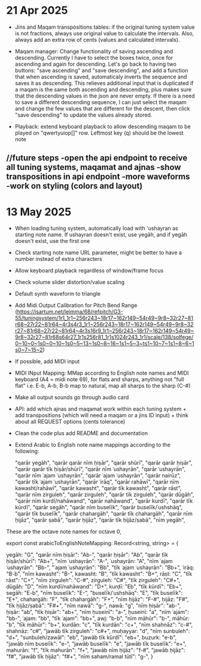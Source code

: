 
 # 21 Apr 2025

 - Jins and Maqam transpositions tables: if the original tuning system value is not fractions, always use original value to calculate the intervals. Also, always add an extra row of cents (values and calculated intervals).

 - Maqam manager: Change functionality of saving ascending and descending. Currently I have to select the boxes twice, once for ascending and again for descending. Let's go back to having two buttons: "save ascending" and "save descending", and add a function that when ascending is saved, automaticaly inverts the sequence and saves it as descending. This relieves additional input that is duplicated if a maqam is the same both ascending and descending, plus makes sure that the descending values in the json are never empty. If there is a need to save a different descending sequence, I can just select the maqam and change the few values that are different for the descent, then click "save descending" to update the values already stored. 

 - Playback: extend keyboard playback to allow descending maqam to be played on "qwertyuiop[]" row. Leftmost key (q) should be the lowest note

//future steps
-open the api endpoint to receive all tuning systems, maqamat and ajnas
-show transpositions in api endpoint
-more waveforms
-work on styling (colors and layout)
-

# 13 May 2025
- When loading tuning system, automatically load with 'ushayran as starting note name. If ushayran doesn't exist, use yegāh, and if yegāh doesn't exist, use the first one
- Check starting note name URL parameter, might be better to have a number instead of extra characters
- Allow keyboard playback regardless of window/frame focus
- Check volume slider distortion/value scaling
- Default synth waveform to triangle
- Add Midi Output Calibration for Pitch Bend Range (https://isartum.net/leimma/68/refpitch/G3-55/tuningsystem/1r1_1r1~256r243~18r17~162r149~54r49~9r8~32r27~81r68~27r22~81r64~4r3s4r3_1r1~256r243~18r17~162r149~54r49~9r8~32r27~81r68~27r22~81r64~4r3s16r9_1r1~256r243~18r17~162r149~54r49~9r8~32r27~81r68s64r27_1r1s256r81_1r1s1024r243_1r1/scale/138/solfege/0~10~0~1s0~0~10~1s0~5~13~1s0~8~16~1s1~5~3~ts1~10~7~1s1~8~6~1s0~7~15~2)
- If possible, add MIDI input
- MIDI INput Mapping: MMap according to English note names and MIDI keyboard (A4 = midi note 69), for flats and sharps, anything not "full flat" i.e. E-b, A-b, B-b map to natural, map all sharps to the sharp (C-#)
- Make all output sounds go through audio card
- API: add which ajnas and maqamat work within each tuning system + add transpositions (which will need a maqam or a jins ID input) + think about all REQUEST options (cents tolerance)
- Clean the code plus add README and documentation
- Extend Arabic to English note name mappings according to the following:

  "qarār yegāh",
  "qarār qarār nīm ḥiṣār",
  "qarār shūrī",
  "qarār qarār ḥiṣār",
  "qarār qarār tīk ḥiṣār/shūrī",
  "qarār nīm ʿushayrān",
  "qarār ʿushayrān",
  "qarār nīm ʿajam ʿushayrān",
  "qarār ʿajam ʿushayrān",
  "qarār nairūz",
  "qarār tīk ʿajam ʿushayrān",
  "qarār ʿirāq",
  "qarār rahāwī",
  "qarār nīm kawasht/rahāwī",
  "qarār kawasht",
  "qarār tīk kawasht",
  "qarār rāst",
  "qarār nīm zirguleh",
  "qarār zirguleh",
  "qarār tīk zirguleh",
  "qarār dūgāh",
  "qarār nīm kurdī/nahāwand",
  "qarār nahāwand",
  "qarār kurdī",
  "qarār tīk kūrdī",
  "qarār segāh",
  "qarār nīm buselīk",
  "qarār buselīk/ʿushshāq",
  "qarār tīk buselīk",
  "qarār chahargāh",
  "qarār tīk chahargāh",
  "qarār nīm ḥijāz",
  "qarār ṣabā",
  "qarār ḥijāz",
  "qarār tīk ḥijāz/ṣabā",
  "nīm yegāh",	


These are the octave note names for octave 0,

export const arabicToEnglishNoteMapping: Record<string, string> = {
  
  
  yegāh: "G",
  "qarār nīm ḥiṣār": "Ab-",
  "qarār ḥiṣār": "Ab",
  "qarār tīk ḥiṣār/shūrī": "Ab+",
  "nīm ʿushayrān": "A-",
  ʿushayrān: "A",
  "nīm ʿajam ʿushayrān": "Bb-",
  "ʿajam ʿushayrān": "Bb",
  "tīk ʿajam ʿushayrān": "Bb+",
  ʿirāq: "B-b",
  "nīm kawasht": "B-",
  kawasht: "B",
  "tīk kawasht": "B+",
  rāst: "C",
  "tīk rāst": "C+",
  "nīm zirguleh": "C-#",
  zirguleh: "C#",
  "tīk zirguleh": "C#+",
  dūgāh: "D",
  "nīm kurdī/nahāwand": "D+",
  kurdī: "Eb",
  "tīk kūrdī": "Eb+",
  segāh: "E-b",
  "nīm buselīk": "E-",
  "buselīk/ʿushshāq": "E",
  "tīk buselīk": "E+",
  chahargāh: "F",
  "tīk chahargāh": "F+",
  "nīm ḥijāz": "F-#",
  ḥijāz: "F#",
  "tīk ḥijāz/ṣabā": "F#+",
  "nīm nawā": "g-",
  nawā: "g",
  "nīm ḥiṣār": "ab-",
  ḥiṣār: "ab",
  "tīk ḥiṣār": "ab+",
  "nīm ḥuseinī": "a-",
  ḥuseinī: "a",
  "nīm ʿajam": "bb-",
  ʿajam: "bb",
  "tīk ʿajam": "bb+",
  awj: "b-b",
  "nīm māhūr": "b-",
  māhūr: "b",
  "tīk māhūr": "b+",
  kurdān: "c",
  "tīk kurdān": "c+",
  "nīm shahnāz": "c-#",
  shahnāz: "c#",
  "jawāb tīk zirguleh": "c#+",
  muḥayyar: "d",
  "nīm sunbuleh": "d+",
  "sunbuleh/zawāl": "eb",
  "jawāb tīk kūrdī": "eb+",
  buzurk: "e-b",
  "jawāb nīm buselīk": "e-",
  "jawāb buselīk": "e",
  "jawāb tīk buselīk": "e+",
  mahurān: "f",
  "tīk mahurān": "f+",
  "jawāb nīm ḥijāz": "f-#",
  "jawāb ḥijāz": "f#",
  "jawāb tīk ḥijāz": "f#+",
  "nīm saham/ramal tūtī": "g-",
}
